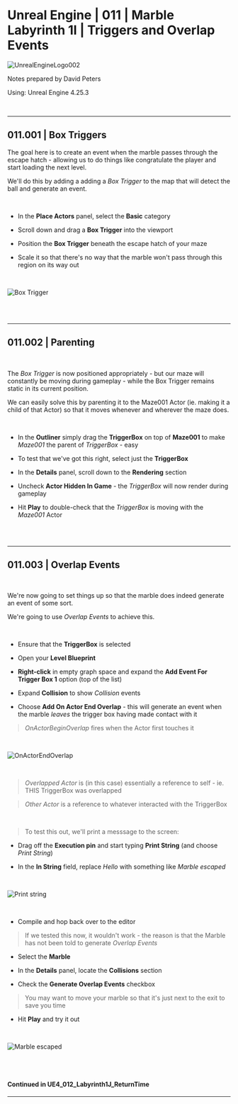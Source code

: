 # Unreal Engine | 011 | Marble Labyrinth 1I | Triggers and Overlap Events

![UnrealEngineLogo002](https://user-images.githubusercontent.com/36719180/90347960-a4e68900-e087-11ea-9349-f5a59105b4d2.png)


Notes prepared by David Peters

Using: Unreal Engine 4.25.3 

<br>

---

## 011.001 | Box Triggers

The goal here is to create an event when the marble passes through the escape hatch - allowing us to do things like congratulate the player and start loading the next level.

We'll do this by adding a adding a *Box Trigger* to the map that will detect the ball and generate an event.

<br>

- In the **Place Actors** panel, select the **Basic** category

- Scroll down and drag a **Box Trigger** into the viewport

- Position the **Box Trigger** beneath the escape hatch of your maze

- Scale it so that there's no way that the marble won't pass through this region on its way out

<br>

![Box Trigger](https://user-images.githubusercontent.com/36719180/93303463-97bbe600-f84f-11ea-911e-dd5156b9f531.png)

<br><br>

---

## 011.002 | Parenting

<br>

The *Box Trigger* is now positioned appropriately - but our maze will constantly be moving during gameplay - while the Box Trigger remains static in its current position. 

We can easily solve this by parenting it to the Maze001 Actor (ie. making it a child of that Actor) so that it moves whenever and wherever the maze does.

<br>

- In the **Outliner** simply drag the **TriggerBox** on top of **Maze001** to make *Maze001* the parent of *TriggerBox* - easy

- To test that we've got this right, select just the **TriggerBox**

- In the **Details** panel, scroll down to the **Rendering** section

- Uncheck **Actor Hidden In Game** - the *TriggerBox* will now render during gameplay

- Hit **Play** to double-check that the *TriggerBox* is moving with the *Maze001* Actor

<br><br>

---

## 011.003 | Overlap Events

<br>

We're now going to set things up so that the marble does indeed generate an event of some sort.

We're going to use *Overlap Events* to achieve this.

<br>

- Ensure that the **TriggerBox** is selected

- Open your **Level Blueprint**

- **Right-click** in empty graph space and expand the **Add Event For Trigger Box 1** option (top of the list)

- Expand **Collision** to show *Collision* events

- Choose **Add On Actor End Overlap** - this will generate an event when the marble *leaves* the trigger box having made contact with it

> *OnActorBeginOverlap* fires when the Actor first touches it

<br>

![OnActorEndOverlap](https://user-images.githubusercontent.com/36719180/93311840-980dae80-f85a-11ea-8bfe-0dc2d23e9d26.png)

<br>

> *Overlapped Actor* is (in this case) essentially a reference to self - ie. THIS TriggerBox was overlapped

> *Other Actor* is a reference to whatever interacted with the TriggerBox

<br>

> To test this out, we'll print a messsage to the screen:

- Drag off the **Execution pin** and start typing **Print String** (and choose *Print String*)

- In the **In String** field, replace *Hello* with something like *Marble escaped*

<br>

![Print string](https://user-images.githubusercontent.com/36719180/93314532-fdaf6a00-f85d-11ea-8c8d-4a6fb7fdf115.png)

<br>

- Compile and hop back over to the editor

> If we tested this now, it wouldn't work - the reason is that the Marble has not been told to generate *Overlap Events*

- Select the **Marble**

- In the **Details** panel, locate the **Collisions** section

- Check the **Generate Overlap Events** checkbox

> You may want to move your marble so that it's just next to the exit to save you time

- Hit **Play** and try it out

<br>

![Marble escaped](https://user-images.githubusercontent.com/36719180/93314459-de184180-f85d-11ea-94e7-bf72ebbbe06b.png)

<br><br>

#### Continued in UE4_012_Labyrinth1J_ReturnTime

---







